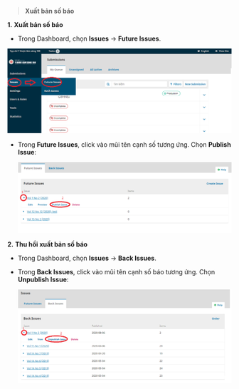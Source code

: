 > **Xuất bản số báo**

	 

 **1.** **Xuất bản số báo**

 - Trong Dashboard, chọn **Issues** -> **Future Issues**.

  ![](/../img/img_guide/PublishIssue.png)

 - Trong **Future Issues**, click vào mũi tên cạnh số tương ứng. Chọn **Publish Issue**:
 
   ![](/../img/img_guide/PublishIssue_1.png)


 **2.** **Thu hồi xuất bản số báo**

 - Trong Dashboard, chọn **Issues** -> **Back Issues**.


 - Trong **Back Issues**, click vào mũi tên cạnh số báo tương ứng. Chọn **Unpublish Issue**:
 
   ![](/../img/img_guide/UnpublishIssue.png)

